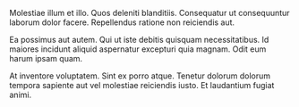Molestiae illum et illo. Quos deleniti blanditiis. Consequatur ut consequuntur laborum dolor facere. Repellendus ratione non reiciendis aut.
 Ea possimus aut autem. Qui ut iste debitis quisquam necessitatibus. Id maiores incidunt aliquid aspernatur excepturi quia magnam. Odit eum harum ipsam quam.
 At inventore voluptatem. Sint ex porro atque. Tenetur dolorum dolorum tempora sapiente aut vel molestiae reiciendis iusto. Et laudantium fugiat animi.